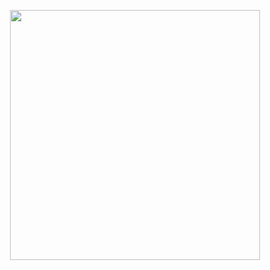 <!--- ![Arman's GitHub Stats](https://github-readme-stats.vercel.app/api?&username=camarman&hide_border=true&title_color=ffffff&text_color=d6d6d6&border_radius=8&show_icons=true&icon_color=FAC8C7&bg_color=0,000428,004e92&count_private=true&include_all_commits=true) -->

<p align="center">
  <img src="https://i.pinimg.com/originals/a4/2f/89/a42f899fd2afbd78953ead96b0126df8.gif" width="400" height="400">
</p>

